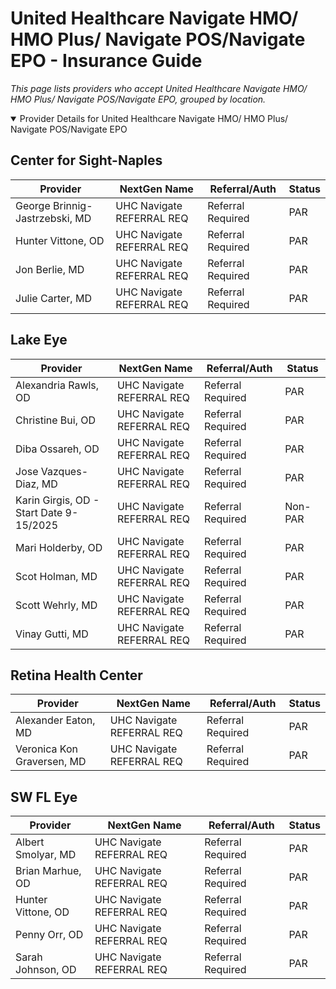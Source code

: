 # United Healthcare Navigate HMO/ HMO Plus/ Navigate POS/Navigate EPO - Insurance Guide

*This page lists providers who accept United Healthcare Navigate HMO/ HMO Plus/ Navigate POS/Navigate EPO, grouped by location.*

<details open><summary>Provider Details for United Healthcare Navigate HMO/ HMO Plus/ Navigate POS/Navigate EPO</summary>

## Center for Sight-Naples

| Provider | NextGen Name | Referral/Auth | Status |
|----------|-------------|--------------|--------|
| George Brinnig-Jastrzebski, MD | UHC Navigate REFERRAL REQ | Referral Required | PAR |
| Hunter Vittone, OD | UHC Navigate REFERRAL REQ | Referral Required | PAR |
| Jon Berlie, MD | UHC Navigate REFERRAL REQ | Referral Required | PAR |
| Julie Carter, MD | UHC Navigate REFERRAL REQ | Referral Required | PAR |

## Lake Eye 

| Provider | NextGen Name | Referral/Auth | Status |
|----------|-------------|--------------|--------|
| Alexandria Rawls, OD | UHC Navigate REFERRAL REQ | Referral Required | PAR |
| Christine Bui, OD | UHC Navigate REFERRAL REQ | Referral Required | PAR |
| Diba Ossareh, OD | UHC Navigate REFERRAL REQ | Referral Required | PAR |
| Jose Vazques-Diaz, MD | UHC Navigate REFERRAL REQ | Referral Required | PAR |
| Karin Girgis, OD - Start Date 9-15/2025 | UHC Navigate REFERRAL REQ | Referral Required | Non-PAR |
| Mari Holderby, OD | UHC Navigate REFERRAL REQ | Referral Required | PAR |
| Scot Holman, MD | UHC Navigate REFERRAL REQ | Referral Required | PAR |
| Scott Wehrly, MD | UHC Navigate REFERRAL REQ | Referral Required | PAR |
| Vinay Gutti, MD | UHC Navigate REFERRAL REQ | Referral Required | PAR |

## Retina Health Center

| Provider | NextGen Name | Referral/Auth | Status |
|----------|-------------|--------------|--------|
| Alexander Eaton, MD | UHC Navigate REFERRAL REQ | Referral Required | PAR |
| Veronica Kon Graversen, MD | UHC Navigate REFERRAL REQ | Referral Required | PAR |

## SW FL Eye

| Provider | NextGen Name | Referral/Auth | Status |
|----------|-------------|--------------|--------|
| Albert Smolyar, MD | UHC Navigate REFERRAL REQ | Referral Required | PAR |
| Brian Marhue, OD | UHC Navigate REFERRAL REQ | Referral Required | PAR |
| Hunter Vittone, OD | UHC Navigate REFERRAL REQ | Referral Required | PAR |
| Penny Orr, OD | UHC Navigate REFERRAL REQ | Referral Required | PAR |
| Sarah Johnson, OD | UHC Navigate REFERRAL REQ | Referral Required | PAR |

</details>

